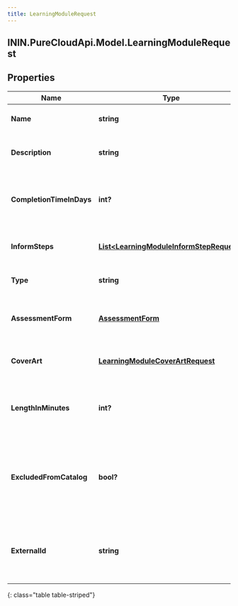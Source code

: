 ```yaml
---
title: LearningModuleRequest
---
```

## ININ.PureCloudApi.Model.LearningModuleRequest

## Properties

|Name | Type | Description | Notes|
|------------ | ------------- | ------------- | -------------|
| **Name** | **string** | The name of learning module | |
| **Description** | **string** | The description of learning module | [optional] |
| **CompletionTimeInDays** | **int?** | The completion time of learning module in days | |
| **InformSteps** | [**List&lt;LearningModuleInformStepRequest&gt;**](LearningModuleInformStepRequest.html) | The list of inform steps in a learning module | [optional] |
| **Type** | **string** | The type for the learning module | [optional] |
| **AssessmentForm** | [**AssessmentForm**](AssessmentForm.html) | The assessment form for learning module | [optional] |
| **CoverArt** | [**LearningModuleCoverArtRequest**](LearningModuleCoverArtRequest.html) | The cover art for the learning module | [optional] |
| **LengthInMinutes** | **int?** | The recommended time in minutes to complete the module | [optional] |
| **ExcludedFromCatalog** | **bool?** | If true, learning module is excluded when retrieving modules for manual assignment | [optional] |
| **ExternalId** | **string** | The external ID of the learning module. Maximum length: 50 characters. | [optional] |
{: class="table table-striped"}


